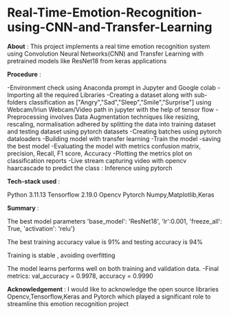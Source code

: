 # Real-Time-Emotion-Recognition-using-CNN-and-Transfer-Learning

**About** : This project implements a real time emotion recognition system using Convolution Neural Networks(CNN) and Transfer Learning with pretrained models like ResNet18 from keras applications

**Procedure** :

-Environment check using Anaconda prompt in Jupyter and Google colab
-Importing all the required Libraries
-Creating a dataset along with sub-folders classification as ["Angry","Sad","Sleep","Smile","Surprise"] using Webcam/Iriun Webcam/Video path in jupyter with the help of tensor flow
-Preprocessing involves Data Augmentation techniques like resizing, rescaling, normalisation adhered by splitting the data into training dataset and testing dataset using pytorch datasets
-Creating batches using pytorch dataloaders
-Building model with transfer learning
-Train the model
-saving the best model
-Evaluating the model with metrics confusion matrix, precision, Recall, F1 score, Accuracy
-Plotting the metrics plot on classification reports
-Live stream capturing video with opencv haarcascade to predict the class : Inference using pytorch

**Tech-stack used** :

Python 3.11.13
Tensorflow 2.19.0
Opencv
Pytorch
Numpy,Matplotlib,Keras

**Summary** :

The best model parameters 'base_model': 'ResNet18', 'lr':0.001, 'freeze_all': True,  'activation': 'relu'}

The best training accuracy value is 91% and testing accuracy is 94%

Training is stable , avoiding overfitting

The model learns performs well on both training and validation data. -Final metrics: val_accuracy = 0.9978, accuracy = 0.9990

**Acknowledgement** : I would like to acknowledge the open source libraries Opencv,Tensorflow,Keras and Pytorch which played a significant role to streamline this emotion recognition project

